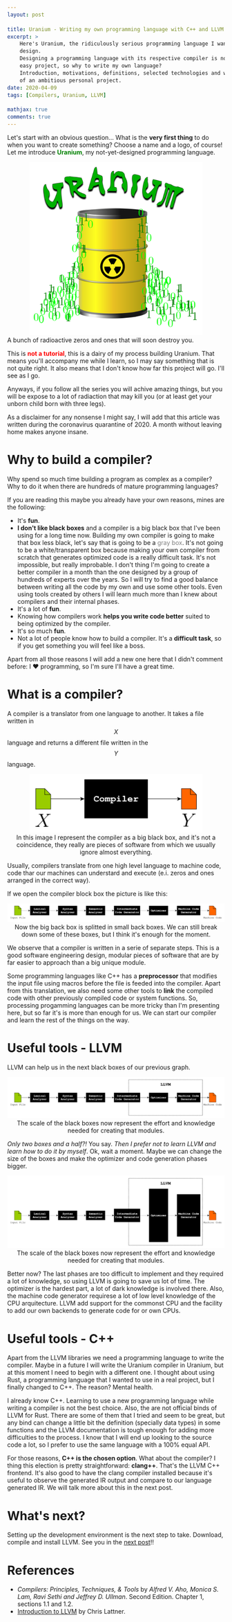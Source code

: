 ```yaml
---
layout: post

title: Uranium - Writing my own programming language with C++ and LLVM
excerpt: >
    Here's Uranium, the ridiculously serious programming language I want to
    design.
    Designing a programming language with its respective compiler is not an
    easy project, so why to write my own language?
    Introduction, motivations, definitions, selected technologies and work plan
    of an ambitious personal project.
date: 2020-04-09
tags: [Compilers, Uranium, LLVM]

mathjax: true
comments: true
---
```


Let's start with an obvious question...
What is the **very first thing** to do when you want to create something?
Choose a name and a logo, of course!
Let me introduce <span style="color: green;">**Uranium**</span>, my
not-yet-designed programming language.

<p>
<center>
<img src="/assets/images/2020_04_09_uranium_logo.svg" width="400" />
</center>
<figcaption>A bunch of radioactive zeros and ones that will soon destroy you.</figcaption>
</p>

This is <span style="color: red">**not a tutorial**</span>, this is a dairy of
my process building Uranium.
That means you'll accompany me while I learn, so I may say something that is
not quite right.
It also means that I don't know how far this project will go.
I'll see as I go.

Anyways, if you follow all the series you will achive amazing things, but you
will be expose to a lot of radiaction that may kill you (or at least get your
unborn child born with three legs).

As a disclaimer for any nonsense I might say, I will add that this article was
written during the coronavirus quarantine of 2020.
A month without leaving home makes anyone insane.


# Why to build a compiler?

Why spend so much time building a program as complex as a compiler?
Why to do it when there are hundreds of mature programming languages?

If you are reading this maybe you already have your own reasons, mines are the
following:

* It's **fun**.
* **I don't like black boxes** and a compiler is a big black box that I've been
  using for a long time now.
  Building my own compiler is going to make that box less black, let's say that
  is going to be a <span style="color: gray">gray box</span>.
  It's not going to be a white/transparent box because making your own compiler
  from scratch that generates optimized code is a really difficult task.
  It's not impossible, but really improbable.
  I don't thing I'm going to create a better compiler in a month
  than the one designed by a group of hundreds of experts over the years.
  So I will try to find a good balance between writing all the code by my own
  and use some other tools.
  Even using tools created by others I will learn much more than I knew about
  compilers and their internal phases.
* It's a lot of **fun**.
* Knowing how compilers work **helps you write code better** suited to being
  optimized by the compiler.
* It's so much **fun**.
* Not a lot of people know how to build a compiler.
  It's a **difficult task**, so if you get something you will feel like a boss.

Apart from all those reasons I will add a new one here that I didn't comment
before: I ❤️ programming, so I'm sure I'll have a great time.


# What is a compiler?

A compiler is a translator from one language to another.
It takes a file written in $$X$$ language and returns a different file written
in the $$Y$$ language.

<div style="text-align: center">
<img src="/assets/images/2020_04_09_compiler_in_out.svg" width="400" />
<figcaption>
In this image I represent the compiler as a big black box, and it's not a
coincidence, they really are pieces of software from which we usually ignore
almost everything.
</figcaption>
</div>

Usually, compilers translate from one high level language to machine code,
code thar our machines can understard and execute
(e.i. zeros and ones arranged in the correct way).

If we open the compiler block box the picture is like this:

<div style="text-align: center">
<img src="/assets/images/2020_04_09_compiler_phases.svg" />
<figcaption>
Now the big back box is splitted in small back boxes.
We can still break down some of these boxes, but I think it's enough for the
moment.
</figcaption>
</div>

We observe that a compiler is written in a serie of separate steps.
This is a good software engineering design, modular pieces of software that
are by far easier to approach than a big unique module.

Some programming languages like C++ has a **preprocessor** that modifies the
input file using macros before the file is feeded into the compiler.
Apart from this translation, we also need some other tools to **link** the
compiled code with other previously compiled code or system functions.
So, processing progamming languages can be more tricky than I'm presenting
here, but so far it's is more than enough for us.
We can start our compiler and learn the rest of the things on the way.


# Useful tools - LLVM

LLVM can help us in the next black boxes of our previous graph.

<div style="text-align: center">
<img src="/assets/images/2020_04_09_compiler_phases_llvm.svg" />
<figcaption>
The scale of the black boxes now represent the effort and knowledge needed for
creating that modules.
</figcaption>
</div>

*Only two boxes and a half?!*
You say.
*Then I prefer not to learn LLVM and learn how to do it by myself*.
Ok, wait a moment.
Maybe we can change the size of the boxes and make the optimizer and code
generation phases bigger.

<div style="text-align: center">
<img src="/assets/images/2020_04_09_compiler_phases_llvm_big.svg" />
<figcaption>
The scale of the black boxes now represent the effort and knowledge needed for
creating that modules.
</figcaption>
</div>

Better now?
The last phases are too difficult to implement and they required a lot of
knowledge, so using LLVM is going to save us lot of time.
The optimizer is the hardest part, a lot of dark knowledge is involved there.
Also, the machine code generator requirese a lot of low level knowledge of the
CPU arquitecture.
LLVM add support for the commonst CPU and the facility to add our own backends
to generate code for or own CPUs.


# Useful tools - C++

Apart from the LLVM libraries we need a programming language to write the
compiler.
Maybe in a future I will write the Uranium compiler in Uranium, but at this
moment I need to begin with a different one.
I thought about using Rust, a programming language that I wanted to use in a
real project, but I finally changed to C++.
The reason? Mental health.

I already know C++.
Learning to use a new programming language while writing a compiler is not the
best choice.
Also, the are not official binds of LLVM for Rust.
There are some of them that I tried and seem to be great, but any bind can
change a little bit the definition (specially data types) in some functions
and the LLVM documentation is tough enough for adding more difficulties to
the process.
I know that I will end up looking to the source code a lot, so I prefer to use
the same language with a 100% equal API.

For those reasons, **C++ is the chosen option**.
What about the compiler?
I thing this election is pretty straightforward: **clang++**.
That's the LLVM C++ frontend.
It's also good to have the clang compiler installed because it's useful to
observe the generated IR output and compare to our language generated IR.
We will talk more about this in the next post.


# What's next?

Setting up the development environment is the next step to take.
Download, compile and install LLVM.
See you in the [next post][nextPost]!!


# References

* *Compilers: Principles, Techniques, & Tools* by
  *Alfred V. Aho, Monica S. Lam, Ravi Sethi and Jeffrey D. Ullman*.
  Second Edition.
  Chapter 1, sections 1.1 and 1.2.
* [Introduction to LLVM][llvmIntro] by Chris Lattner.


[llvmIntro]: https://www.aosabook.org/en/llvm.html
[nextPost]: /2020/04/10/uranium-01-compiling-llvm.html

